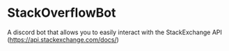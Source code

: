 # StackOverflowBot
A discord bot that allows you to easily interact with the StackExchange API
(https://api.stackexchange.com/docs/)
